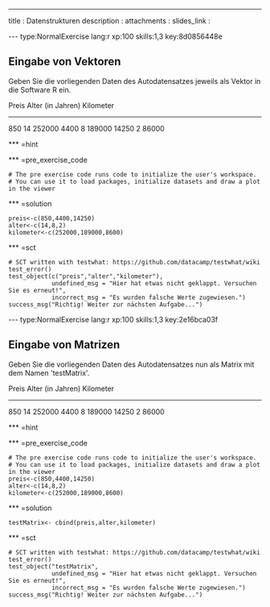 ---
title       : Datenstrukturen
description : 
attachments :
  slides_link : 

--- type:NormalExercise lang:r xp:100 skills:1,3 key:8d0856448e
## Eingabe von Vektoren

Geben Sie die vorliegenden Daten des Autodatensatzes jeweils als Vektor in die Software R ein.

Preis       Alter (in Jahren)       Kilometer
-------     -------                 -------
850         14                      252000
4400        8                       189000
14250       2                       86000

*** =hint

*** =pre_exercise_code
```{r}
# The pre exercise code runs code to initialize the user's workspace.
# You can use it to load packages, initialize datasets and draw a plot in the viewer

```

*** =solution
```{r}
preis<-c(850,4400,14250)
alter<-c(14,8,2)
kilometer<-c(252000,189000,8600)
```

*** =sct
```{r}
# SCT written with testwhat: https://github.com/datacamp/testwhat/wiki
test_error()
test_object(c("preis","alter","kilometer"),
            undefined_msg = "Hier hat etwas nicht geklappt. Versuchen Sie es erneut!",
            incorrect_msg = "Es wurden falsche Werte zugewiesen.")
success_msg("Richtig! Weiter zur nächsten Aufgabe...")
```

--- type:NormalExercise lang:r xp:100 skills:1,3 key:2e16bca03f
## Eingabe von Matrizen

Geben Sie die vorliegenden Daten des Autodatensatzes nun als Matrix mit dem Namen 'testMatrix'.

Preis       Alter (in Jahren)       Kilometer
-------     -------                 -------
850         14                      252000
4400        8                       189000
14250       2                       86000

*** =hint

*** =pre_exercise_code
```{r}
# The pre exercise code runs code to initialize the user's workspace.
# You can use it to load packages, initialize datasets and draw a plot in the viewer
preis<-c(850,4400,14250)
alter<-c(14,8,2)
kilometer<-c(252000,189000,8600)
```

*** =solution
```{r}
testMatrix<- cbind(preis,alter,kilometer)
```

*** =sct
```{r}
# SCT written with testwhat: https://github.com/datacamp/testwhat/wiki
test_error()
test_object("testMatrix",
            undefined_msg = "Hier hat etwas nicht geklappt. Versuchen Sie es erneut!",
            incorrect_msg = "Es wurden falsche Werte zugewiesen.")
success_msg("Richtig! Weiter zur nächsten Aufgabe...")
```


